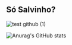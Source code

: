 ## Só Salvinho?
![test github (1)](https://github.com/user-attachments/assets/92e7aad9-24e6-41f2-8c25-39fefdd8b0d2)

![Anurag's GitHub stats](https://github-readme-stats.vercel.app/api?username=oTalDoMagalas&show_icons=true&theme=dark)
